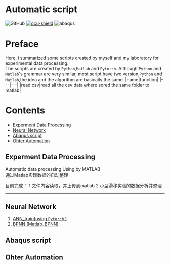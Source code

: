 # Automatic script
![GitHub](https://img.shields.io/github/license/Kaede-cycy/data-prossing?logoColor=green&style=plastic)
[![ocu-shield]][ocu]
![abaqus]


# Preface
 Here, i summarized some scripts created by myself and my laboratory for experimental data processing.    
 The scripts are created by `Python`,`Matlab` and `Pytorch`. Although `Python` and `Matlab`'s grammar are very similar, most script have two version,`Python` and `Matlab`,the idea and the algorithm are basically the same.
|name|function|
|---|---|
|read csv|read all the csv data where sored the same folder to matlab|

# Contents
* [Experment Data Processing](#Experment-Data-Processing)
* [Neural Network](#Neural-Network)
* [Abaqus script](#Abaqus-script)
* [Ohter Automation](#Ohter-Automation)


## Experment Data Processing

Automatic data processing Using by MATLAB  
通过Matlab实现数据的自动整理


目前完成：
1.文件内容读取，并上传到matlab
2.小型滑移实验的数据分析并整理

---

## Neural Network
1. [ANN_train(using `Pytorch` )](Neural%20Network/ANN_train.py)
2. [BPNN (Matlab_BPNN)](Neural%20Network/BPNN-slip%20coefficient.m)


## Abaqus script

## Ohter Automation

[abaqus]:https://img.shields.io/badge/Abaqus-V.2020-blue?logo=Dassault%20Syst%C3%A8mes
[ocu]:http://brdg.civil.eng.osaka-cu.ac.jp/index.html
[ocu-shield]:https://img.shields.io/badge/OCU%20-Bridge%20Eng.%20LAB-blue

